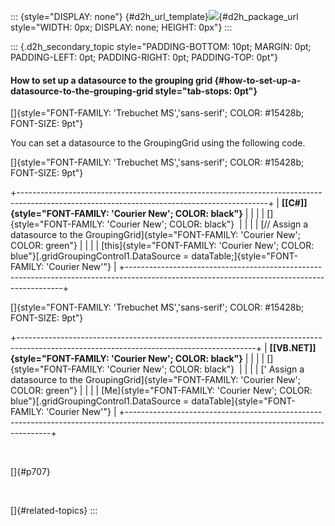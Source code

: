 ::: {style="DISPLAY: none"}
[](ms-xhelp:///?Id=d2h_url_template){#d2h_url_template}![](!package_url!){#d2h_package_url style="WIDTH: 0px; DISPLAY: none; HEIGHT: 0px"}
:::

::: {.d2h_secondary_topic style="PADDING-BOTTOM: 10pt; MARGIN: 0pt; PADDING-LEFT: 0pt; PADDING-RIGHT: 0pt; PADDING-TOP: 0pt"}
#### How to set up a datasource to the grouping grid {#how-to-set-up-a-datasource-to-the-grouping-grid style="tab-stops: 0pt"}

[]{style="FONT-FAMILY: 'Trebuchet MS','sans-serif'; COLOR: #15428b; FONT-SIZE: 9pt"} 

You can set a datasource to the GroupingGrid using the following code.

[]{style="FONT-FAMILY: 'Trebuchet MS','sans-serif'; COLOR: #15428b; FONT-SIZE: 9pt"} 

+--------------------------------------------------------------------------------------------------------------------------------------------+
| **[\[C#\]]{style="FONT-FAMILY: 'Courier New'; COLOR: black"}**                                                                             |
|                                                                                                                                            |
| []{style="FONT-FAMILY: 'Courier New'; COLOR: black"}                                                                                       |
|                                                                                                                                            |
| [// Assign a datasource to the GroupingGrid]{style="FONT-FAMILY: 'Courier New'; COLOR: green"}                                             |
|                                                                                                                                            |
| [this]{style="FONT-FAMILY: 'Courier New'; COLOR: blue"}[.gridGroupingControl1.DataSource = dataTable;]{style="FONT-FAMILY: 'Courier New'"} |
+--------------------------------------------------------------------------------------------------------------------------------------------+

[]{style="FONT-FAMILY: 'Trebuchet MS','sans-serif'; COLOR: #15428b; FONT-SIZE: 9pt"} 

+-----------------------------------------------------------------------------------------------------------------------------------------+
| **[\[VB.NET\]]{style="FONT-FAMILY: 'Courier New'; COLOR: black"}**                                                                      |
|                                                                                                                                         |
| []{style="FONT-FAMILY: 'Courier New'; COLOR: black"}                                                                                    |
|                                                                                                                                         |
| [\' Assign a datasource to the GroupingGrid]{style="FONT-FAMILY: 'Courier New'; COLOR: green"}                                          |
|                                                                                                                                         |
| [Me]{style="FONT-FAMILY: 'Courier New'; COLOR: blue"}[.gridGroupingControl1.DataSource = dataTable]{style="FONT-FAMILY: 'Courier New'"} |
+-----------------------------------------------------------------------------------------------------------------------------------------+

 

[]{#p707} 

 

[]{#related-topics}
:::
